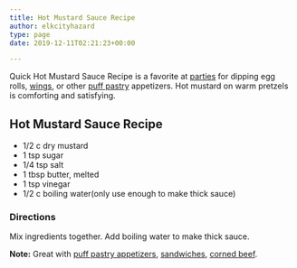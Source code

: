 ```yaml
---
title: Hot Mustard Sauce Recipe
author: elkcityhazard
type: page
date: 2019-12-11T02:21:23+00:00

---
```

Quick Hot Mustard Sauce Recipe is a favorite at [parties][1] for dipping egg rolls, [wings][2], or other [puff pastry][3] appetizers. Hot mustard on warm pretzels is comforting and satisfying.

## Hot Mustard Sauce Recipe

  * 1/2 c dry mustard
  * 1 tsp sugar
  * 1/4 tsp salt
  * 1 tbsp butter, melted
  * 1 tsp vinegar
  * 1/2 c boiling water(only use enough to make thick sauce)

### Directions

Mix ingredients together. Add boiling water to make thick sauce.

**Note:** Great with [puff pastry appetizers][3], [sandwiches][4], [corned beef][5].

 [1]: /wordpress/recipes-for-special-occasions-and-events/
 [2]: /wordpress/appetizers/buffalo-style-hot-wings-recipe/
 [3]: /wordpress/appetizers/puff-pastry-wrap-recipe/
 [4]: /wordpress/sandwich-recipes/
 [5]: /wordpress/beef-dishes/baked-corned-beef-recipe/